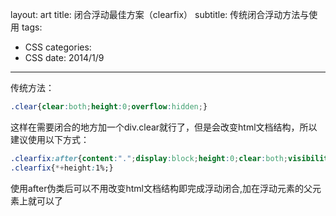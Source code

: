layout: art
title: 闭合浮动最佳方案（clearfix）
subtitle: 传统闭合浮动方法与使用
tags: 
- CSS
categories: 
- CSS
date: 2014/1/9
---

传统方法：
```css
.clear{clear:both;height:0;overflow:hidden;}
```
这样在需要闭合的地方加一个div.clear就行了，但是会改变html文档结构，所以建议使用以下方式：
```css
.clearfix:after{content:".";display:block;height:0;clear:both;visibility:hidden}
.clearfix{*+height:1%;}
```
使用after伪类后可以不用改变html文档结构即完成浮动闭合,加在浮动元素的父元素上就可以了


